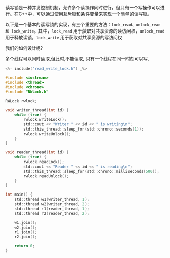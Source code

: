 读写锁是一种并发控制机制，允许多个读操作同时进行，但只有一个写操作可以进行。在C++中，可以通过使用互斥锁和条件变量来实现一个简单的读写锁。

以下是一个基本的读写锁的实现，有三个重要的方法：`lock_read、unlock_read 和 lock_write`。其中，`lock_read` 用于获取对共享资源的读访问权，`unlock_read` 用于释放读锁，`lock_write` 用于获取对共享资源的写访问权



我们的如何设计呢?

多个线程可以同时读取,但此时,不能读取,
只有一个线程在同一时刻可以写,

```c
<%- include("read_write_lock.h") _%>
```


```c
#include <iostream>
#include <thread>
#include <chrono>
#include "RWLock.h"

RWLock rwlock;

void writer_thread(int id) {
    while (true) {
        rwlock.writeLock();
        std::cout << "Writer " << id << " is writing\n";
        std::this_thread::sleep_for(std::chrono::seconds(1));
        rwlock.writeUnlock();
    }
}

void reader_thread(int id) {
    while (true) {
        rwlock.readLock();
        std::cout << "Reader " << id << " is reading\n";
        std::this_thread::sleep_for(std::chrono::milliseconds(500));
        rwlock.readUnlock();
    }
}

int main() {
    std::thread w1(writer_thread, 1);
    std::thread w2(writer_thread, 2);
    std::thread r1(reader_thread, 1);
    std::thread r2(reader_thread, 2);

    w1.join();
    w2.join();
    r1.join();
    r2.join();

    return 0;
}
```
